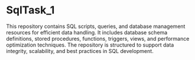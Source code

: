 # SqlTask_1
This repository contains SQL scripts, queries, and database management resources for efficient data handling. It includes database schema definitions, stored procedures, functions, triggers, views, and performance optimization techniques. The repository is structured to support data integrity, scalability, and best practices in SQL development.
